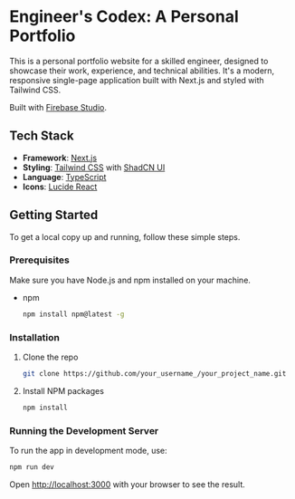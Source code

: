 # Engineer's Codex: A Personal Portfolio

This is a personal portfolio website for a skilled engineer, designed to showcase their work, experience, and technical abilities. It's a modern, responsive single-page application built with Next.js and styled with Tailwind CSS.

Built with [Firebase Studio](https://firebase.google.com/studio).

## Tech Stack

- **Framework**: [Next.js](https://nextjs.org/)
- **Styling**: [Tailwind CSS](https://tailwindcss.com/) with [ShadCN UI](https://ui.shadcn.com/)
- **Language**: [TypeScript](https://www.typescriptlang.org/)
- **Icons**: [Lucide React](https://lucide.dev/guide/packages/lucide-react)

## Getting Started

To get a local copy up and running, follow these simple steps.

### Prerequisites

Make sure you have Node.js and npm installed on your machine.
- npm
  ```sh
  npm install npm@latest -g
  ```

### Installation

1. Clone the repo
   ```sh
   git clone https://github.com/your_username_/your_project_name.git
   ```
2. Install NPM packages
   ```sh
   npm install
   ```

### Running the Development Server

To run the app in development mode, use:
```sh
npm run dev
```
Open [http://localhost:3000](http://localhost:3000) with your browser to see the result.
